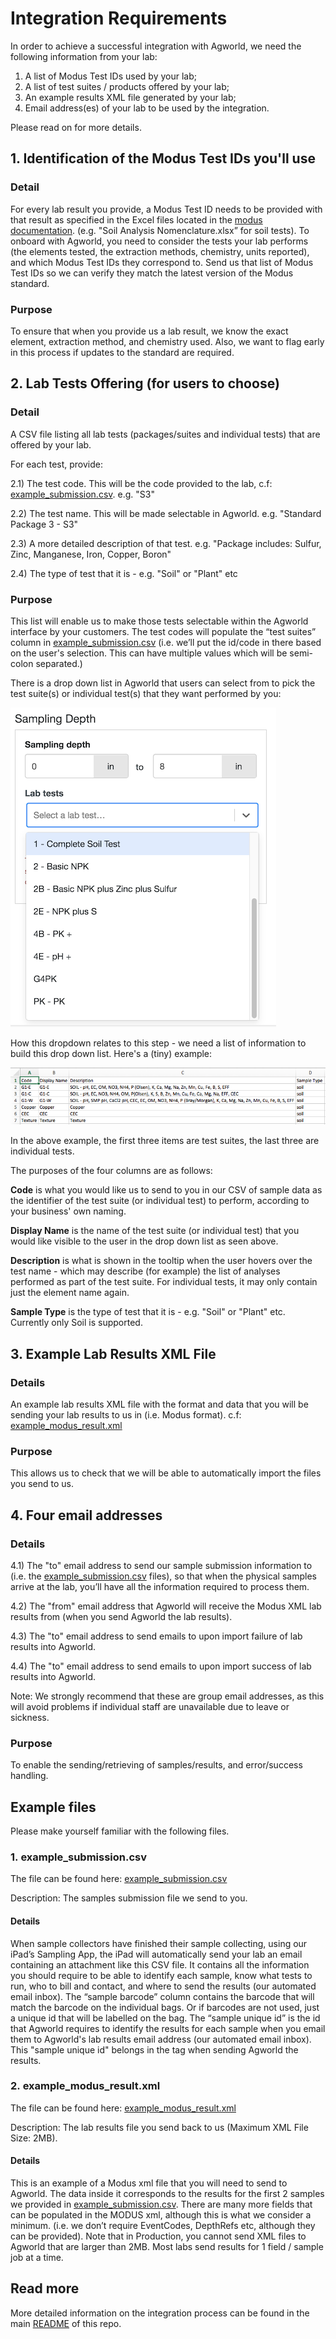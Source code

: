 <!--
   Copyright Almanac (Semios, AgWorld)
   Licensed under the Apache License, Version 2.0 (the "License");
   you may not use this file except in compliance with the License.
   You may obtain a copy of the License at

       http://www.apache.org/licenses/LICENSE-2.0

   Unless required by applicable law or agreed to in writing, software
   distributed under the License is distributed on an "AS IS" BASIS,
   WITHOUT WARRANTIES OR CONDITIONS OF ANY KIND, either express or implied.
   See the License for the specific language governing permissions and
   limitations under the License.
-->
# Integration Requirements

In order to achieve a successful integration with Agworld, we need the following information from your lab:
1. A list of Modus Test IDs used by your lab;
2. A list of test suites / products offered by your lab;
3. An example results XML file generated by your lab;
4. Email address(es) of your lab to be used by the integration.

Please read on for more details.

## 1. Identification of the Modus Test IDs you'll use
### Detail
For every lab result you provide, a Modus Test ID needs to be provided with that result as specified in the Excel files located in the [modus documentation](https://github.com/AgGateway/Modus/tree/main/Method%20Lists/Modus%201). (e.g. "Soil Analysis Nomenclature.xlsx” for soil tests). To onboard with Agworld, you need to consider the tests your lab performs (the elements tested, the extraction methods, chemistry, units reported), and which Modus Test IDs they correspond to. Send us that list of Modus Test IDs so we can verify they match the latest version of the Modus standard.

### Purpose
To ensure that when you provide us a lab result, we know the exact element, extraction method, and chemistry used. Also, we want to flag early in this process if updates to the standard are required.

## 2. Lab Tests Offering (for users to choose)
### Detail
A CSV file listing all lab tests (packages/suites and individual tests) that are offered by your lab.

For each test, provide:

2.1) The test code. This will be the code provided to the lab, c.f: [example_submission.csv](https://github.com/semiosBIO/modus-integration/blob/main/example_submission.csv). e.g. "S3"

2.2) The test name. This will be made selectable in Agworld. e.g. "Standard Package 3 - S3"

2.3) A more detailed description of that test. e.g. "Package includes: Sulfur, Zinc, Manganese, Iron, Copper, Boron"

2.4) The type of test that it is - e.g. "Soil" or "Plant" etc

### Purpose
This list will enable us to make those tests selectable within the Agworld interface by your customers.
The test codes will populate the “test suites” column in [example_submission.csv](https://github.com/semiosBIO/modus-integration/blob/main/example_submission.csv)
(i.e. we’ll put the id/code in there based on the user's selection. This can have multiple values which will be semi-colon separated.)

There is a drop down list in Agworld that users can select from to pick the test suite(s) or individual test(s) that they want performed by you:

![In Agworld these options will be provided to your customers](https://github.com/semiosBIO/modus-integration/blob/main/lab_test_selection.png)

How this dropdown relates to this step - we need a list of information to build this drop down list.
Here's a (tiny) example:

![Send us this information](https://github.com/semiosBIO/modus-integration/blob/main/test_suite_csv.png)

In the above example, the first three items are test suites, the last three are individual tests.

The purposes of the four columns are as follows:

**Code** is what you would like us to send to you in our CSV of sample data as the identifier of the test suite (or individual test) to perform, according to your business' own naming.

**Display Name** is the name of the test suite (or individual test) that you would like visible to the user in the drop down list as seen above.

**Description** is what is shown in the tooltip when the user hovers over the test name - which may describe (for example) the list of analyses performed as part of the test suite. For individual tests, it may only contain just the element name again.

**Sample Type** is the type of test that it is - e.g. "Soil" or "Plant" etc. Currently only Soil is supported.

## 3. Example Lab Results XML File
### Details
An example lab results XML file with the format and data that you will be sending your lab results to us in (i.e. Modus format). c.f: [example_modus_result.xml](https://github.com/semiosBIO/modus-integration/blob/main/example_modus_result.xml)

### Purpose
This allows us to check that we will be able to automatically import the files you send to us.

## 4. Four email addresses
### Details
4.1) The "to" email address to send our sample submission information to (i.e. the [example_submission.csv](https://github.com/semiosBIO/modus-integration/blob/main/example_submission.csv) files), so that when the physical samples arrive at the lab, you’ll have all the information required to process them.

4.2) The "from" email address that Agworld will receive the Modus XML lab results from (when you send Agworld the lab results).

4.3) The "to" email address to send emails to upon import failure of lab results into Agworld.

4.4) The "to" email address to send emails to upon import success of lab results into Agworld.

Note: We strongly recommend that these are group email addresses, as this will avoid problems if individual staff are unavailable due to leave or sickness.

### Purpose
To enable the sending/retrieving of samples/results, and error/success handling.

## Example files
Please make yourself familiar with the following files.

### 1. example_submission.csv
The file can be found here: [example_submission.csv](https://github.com/semiosBIO/modus-integration/blob/main/example_submission.csv)

Description: The samples submission file we send to you.

#### Details
When sample collectors have finished their sample collecting, using our iPad’s Sampling App, the iPad will automatically send your lab an email containing an attachment like this CSV file.
It contains all the information you should require to be able to identify each sample, know what tests to run, who to bill and contact, and where to send the results (our automated email inbox).
The “sample barcode” column contains the barcode that will match the barcode on the individual bags. Or if barcodes are not used, just a unique id that will be labelled on the bag.
The “sample unique id” is the id that Agworld requires to identify the results for each sample when you email them to Agworld's lab results email address (our automated email inbox).
This "sample unique id" belongs in the <FMISSampleID> tag when sending Agworld the results.

### 2. example_modus_result.xml
The file can be found here: [example_modus_result.xml](https://github.com/semiosBIO/modus-integration/blob/main/example_modus_result.xml)

Description: The lab results file you send back to us (Maximum XML File Size: 2MB).

#### Details
This is an example of a Modus xml file that you will need to send to Agworld.
The data inside it corresponds to the results for the first 2 samples we provided in [example_submission.csv](https://github.com/semiosBIO/modus-integration/blob/main/example_submission.csv).
There are many more fields that can be populated in the MODUS xml, although this is what we consider a minimum.
(i.e. we don’t require EventCodes, DepthRefs etc, although they can be provided).
Note that in Production, you cannot send XML files to Agworld that are larger than 2MB. Most labs send results for 1 field / sample job at a time.

## Read more
More detailed information on the integration process can be found in the main [README](https://github.com/semiosBIO/modus-integration/blob/main/README.md) of this repo.
